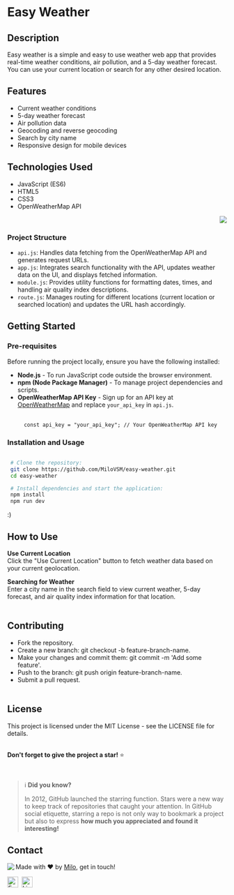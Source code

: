 # Easy Weather

## Description

Easy weather is a simple and easy to use weather web app that provides real-time weather conditions, air pollution, and a 5-day weather forecast. You can use your current location or search for any other desired location.

## Features

- Current weather conditions
- 5-day weather forecast
- Air pollution data
- Geocoding and reverse geocoding
- Search by city name
- Responsive design for mobile devices

## Technologies Used

- JavaScript (ES6)
- HTML5
- CSS3
- OpenWeatherMap API


<p align="right">
  <a href="https://skillicons.dev">
    <img src="https://skillicons.dev/icons?i=js,html,css" />
  </a>
</p>

### Project Structure

- `api.js`: Handles data fetching from the OpenWeatherMap API and generates request URLs.
- `app.js`: Integrates search functionality with the API, updates weather data on the UI, and displays fetched information.
- `module.js`: Provides utility functions for formatting dates, times, and handling air quality index descriptions.
- `route.js`: Manages routing for different locations (current location or searched location) and updates the URL hash accordingly.

## Getting Started

### Pre-requisites

Before running the project locally, ensure you have the following installed:

- **Node.js** - To run JavaScript code outside the browser environment.
- **npm (Node Package Manager)** - To manage project dependencies and scripts.
- **OpenWeatherMap API Key** - Sign up for an API key at [OpenWeatherMap](https://openweathermap.org/) and replace `your_api_key` in `api.js`.
<br></br>
  ```terminal
    const api_key = "your_api_key"; // Your OpenWeatherMap API key
  ```

### Installation and Usage
   ```bash

    # Clone the repository:
    git clone https://github.com/MiloVSM/easy-weather.git
    cd easy-weather

    # Install dependencies and start the application:
    npm install
    npm run dev

   ```
:)

## How to Use
  **Use Current Location**\
  Click the "Use Current Location" button to fetch weather data based on your current geolocation.
  
  **Searching for Weather**\
  Enter a city name in the search field to view current weather, 5-day forecast, and air quality index information for that location.
<br></br>

## Contributing
- Fork the repository.
- Create a new branch: git checkout -b feature-branch-name.
- Make your changes and commit them: git commit -m 'Add some feature'.
- Push to the branch: git push origin feature-branch-name.
- Submit a pull request.
<br></br>

## License
This project is licensed under the MIT License - see the LICENSE file for details.
<br></br>

**Don't forget to give the project a star!** ⭐

<br>

> ℹ️ **Did you know?**
>
> In 2012, GitHub launched the starring function.
> Stars were a new way to keep track of repositories that caught your attention.
> In GitHub social etiquette, starring a repo is not only way to bookmark a project but also to express **how much you appreciated and found it interesting!**
## Contact
<img align="left" src="https://avatars.githubusercontent.com/milovsm?size=100">

Made with ❤️ by [Milo](https://github.com/milovsm), get in touch!

<a href="mailto:murilo1.0@outlook.com" target="_blank"><img src="https://img.shields.io/badge/Email-D14836?style=flat&logo=gmail&logoColor=white" alt="Email Badge" height="25"></a>&nbsp;
<a href="https://linkedin.com/in/milovsm" target="_blank"><img src="https://img.shields.io/badge/Linkedin-0077B5?style=flat&logo=linkedin&logoColor=white" alt="LinkedIn Badge" height="25"></a>&nbsp;

<br clear="left"/>
